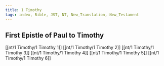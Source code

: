 ```yaml
---
title: 1 Timothy
tags: index, Bible, JST, NT, New_Translation, New_Testament
---
```


## First Epistle of Paul to Timothy

[[nt/1 Timothy/1 Timothy 1]]
[[nt/1 Timothy/1 Timothy 2]]
[[nt/1 Timothy/1 Timothy 3]]
[[nt/1 Timothy/1 Timothy 4]]
[[nt/1 Timothy/1 Timothy 5]]
[[nt/1 Timothy/1 Timothy 6]]
